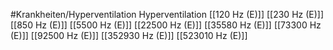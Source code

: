 #Krankheiten/Hyperventilation
Hyperventilation
[[120 Hz (E)]]
[[230 Hz (E)]]
[[850 Hz (E)]]
[[5500 Hz (E)]]
[[22500 Hz (E)]]
[[35580 Hz (E)]]
[[73300 Hz (E)]]
[[92500 Hz (E)]]
[[352930 Hz (E)]]
[[523010 Hz (E)]]